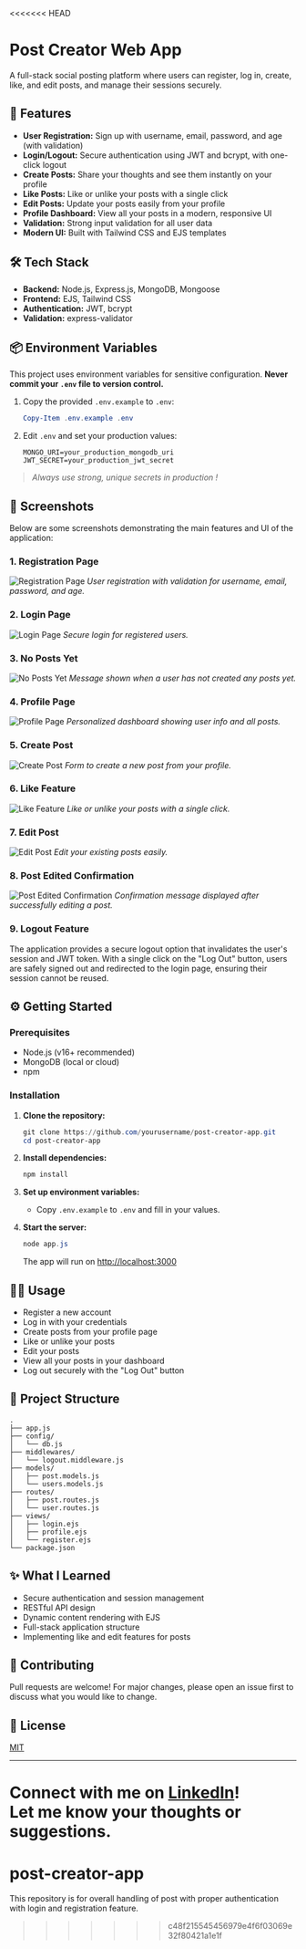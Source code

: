<<<<<<< HEAD
# Post Creator Web App

A full-stack social posting platform where users can register, log in, create, like, and edit posts, and manage their sessions securely.

## 🚀 Features

- **User Registration:** Sign up with username, email, password, and age (with validation)
- **Login/Logout:** Secure authentication using JWT and bcrypt, with one-click logout
- **Create Posts:** Share your thoughts and see them instantly on your profile
- **Like Posts:** Like or unlike your posts with a single click
- **Edit Posts:** Update your posts easily from your profile
- **Profile Dashboard:** View all your posts in a modern, responsive UI
- **Validation:** Strong input validation for all user data
- **Modern UI:** Built with Tailwind CSS and EJS templates

## 🛠️ Tech Stack

- **Backend:** Node.js, Express.js, MongoDB, Mongoose
- **Frontend:** EJS, Tailwind CSS
- **Authentication:** JWT, bcrypt
- **Validation:** express-validator

## 📦 Environment Variables

This project uses environment variables for sensitive configuration. **Never commit your `.env` file to version control.**

1. Copy the provided `.env.example` to `.env`:
   ```powershell
   Copy-Item .env.example .env
   ```
2. Edit `.env` and set your production values:
   ```env
   MONGO_URI=your_production_mongodb_uri
   JWT_SECRET=your_production_jwt_secret
   ```

> _Always use strong, unique secrets in production !_

## 📸 Screenshots

Below are some screenshots demonstrating the main features and UI of the application:

### 1. Registration Page
![Registration Page](Images/Screenshot%202025-05-26%20094918.png)
*User registration with validation for username, email, password, and age.*

### 2. Login Page
![Login Page](Images/Screenshot%202025-05-26%20095048.png)
*Secure login for registered users.*

### 3. No Posts Yet
![No Posts Yet](Images/Screenshot%202025-05-26%20094939.png)
*Message shown when a user has not created any posts yet.*

### 4. Profile Page
![Profile Page](Images/Screenshot%202025-05-26%20095025.png)
*Personalized dashboard showing user info and all posts.*

### 5. Create Post
![Create Post](Images/Screenshot%202025-05-26%20110317.png)
*Form to create a new post from your profile.*

### 6. Like Feature
![Like Feature](Images/Screenshot%202025-05-26%20105327.png)
*Like or unlike your posts with a single click.*

### 7. Edit Post
![Edit Post](Images/Screenshot%202025-05-26%20110542.png)
*Edit your existing posts easily.*

### 8. Post Edited Confirmation
![Post Edited Confirmation](Images/Screenshot%202025-05-26%20110549.png)
*Confirmation message displayed after successfully editing a post.*

### 9. Logout Feature
The application provides a secure logout option that invalidates the user's session and JWT token. With a single click on the "Log Out" button, users are safely signed out and redirected to the login page, ensuring their session cannot be reused.

## ⚙️ Getting Started

### Prerequisites

- Node.js (v16+ recommended)
- MongoDB (local or cloud)
- npm

### Installation

1. **Clone the repository:**
   ```powershell
   git clone https://github.com/yourusername/post-creator-app.git
   cd post-creator-app
   ```

2. **Install dependencies:**
   ```powershell
   npm install
   ```

3. **Set up environment variables:**
   - Copy `.env.example` to `.env` and fill in your values.

4. **Start the server:**
   ```powershell
   node app.js
   ```
   The app will run on [http://localhost:3000](http://localhost:3000)

## 🧑‍💻 Usage

- Register a new account
- Log in with your credentials
- Create posts from your profile page
- Like or unlike your posts
- Edit your posts
- View all your posts in your dashboard
- Log out securely with the "Log Out" button

## 📂 Project Structure

```
.
├── app.js
├── config/
│   └── db.js
├── middlewares/
│   └── logout.middleware.js
├── models/
│   ├── post.models.js
│   └── users.models.js
├── routes/
│   ├── post.routes.js
│   └── user.routes.js
├── views/
│   ├── login.ejs
│   ├── profile.ejs
│   └── register.ejs
└── package.json
```

## ✨ What I Learned

- Secure authentication and session management
- RESTful API design
- Dynamic content rendering with EJS
- Full-stack application structure
- Implementing like and edit features for posts

## 🤝 Contributing

Pull requests are welcome! For major changes, please open an issue first to discuss what you would like to change.

## 📄 License

[MIT](LICENSE)

---

**Connect with me on [LinkedIn](https://www.linkedin.com/)!**  
Let me know your thoughts or suggestions.
=======
# post-creator-app
This repository is for overall handling of post with proper authentication with login and registration feature.
>>>>>>> c48f215545456979e4f6f03069e32f80421a1e1f
